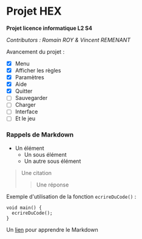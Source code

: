 # Projet HEX

**Projet licence informatique L2 S4**

*Contributors : Romain ROY & Vincent REMENANT*

Avancement du projet :

- [x] Menu
- [x] Afficher les règles
- [x] Paramètres
- [x] Aide
- [x] Quitter
- [ ] Sauvegarder
- [ ] Charger
- [ ] Interface
- [ ] Et le jeu

### Rappels de Markdown

* Un élément
	* Un sous élément
	* Un autre sous élément

> Une citation
>> Une réponse

Exemple d'utilisation de la fonction `ecrireDuCode()` :

    void main() {
      ecrireDuCode();
    }

Un [lien](https://fr.wikipedia.org/wiki/Markdown) pour apprendre le Markdown
